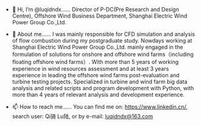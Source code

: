 - 👋 Hi, I’m @luqidndx……
      Director of P-DC(Pre Research and Design Centre), Offshore Wind Business Department, Shanghai Electric Wind Power Group Co.,Ltd.
      
- 👀 About me……
      I was mainly responsible for CFD simulation and analysis of flow combustion during my postgraduate study. Nowdays working at Shanghai Electric Wind Power Group Co.,Ltd. mainly engaged in the formulation of solutions for onshore and offshore wind farms（including floating offshore wind farms）. With more than 5 years of working experience in wind resources assessment and at least 3 years experience in leading the offshore wind farms post-evaluation and turbine testing projects. Specialized in turbine and wind farm big data analysis and related scripts and program development with Python, with more than 4 years of relevant analysis and development experience.

- 📫 How to reach me……
      You can find me on: https://www.linkedin.cn/, search user: Qi骑 Lu陆,
      or by e-mail: luqidndx@163.com
